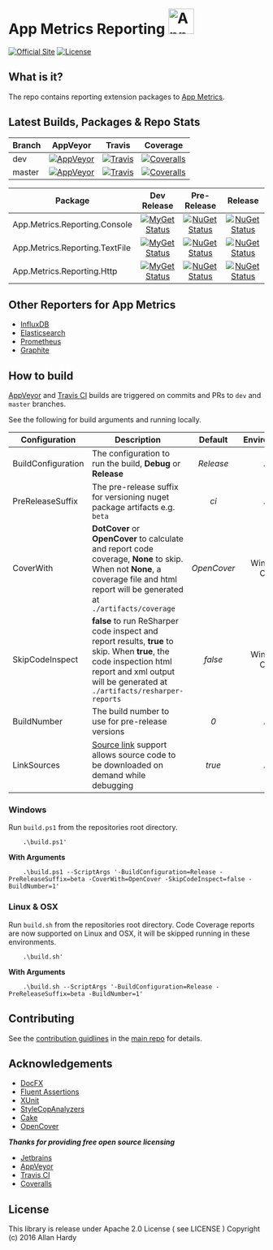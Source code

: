 # App Metrics Reporting <img src="https://avatars0.githubusercontent.com/u/29864085?v=4&s=200" alt="App Metrics" width="50px"/> 
[![Official Site](https://img.shields.io/badge/site-appmetrics-blue.svg?style=flat-square)](http://app-metrics.io/getting-started/intro.html) [![License](https://img.shields.io/badge/License-Apache%202.0-blue.svg?style=flat-square)](https://opensource.org/licenses/Apache-2.0)

## What is it?

The repo contains reporting extension packages to [App Metrics](https://github.com/AppMetrics/AppMetrics).

## Latest Builds, Packages & Repo Stats

|Branch|AppVeyor|Travis|Coverage|
|------|:--------:|:--------:|:--------:|
|dev|[![AppVeyor](https://img.shields.io/appveyor/ci/alhardy/reporting/dev.svg?style=flat-square&label=appveyor%20build)](https://ci.appveyor.com/project/alhardy/reporting/branch/dev)|[![Travis](https://img.shields.io/travis/alhardy/AppMetrics.Reporters/dev.svg?style=flat-square&label=travis%20build)](https://travis-ci.org/alhardy/AppMetrics.Reporters)|[![Coveralls](https://img.shields.io/coveralls/AppMetrics/Reporting/dev.svg?style=flat-square)](https://coveralls.io/github/AppMetrics/Reporting?branch=dev)
|master|[![AppVeyor](https://img.shields.io/appveyor/ci/alhardy/reporting/master.svg?style=flat-square&label=appveyor%20build)](https://ci.appveyor.com/project/alhardy/reporting/branch/master)| [![Travis](https://img.shields.io/travis/alhardy/AppMetrics.Reporters/master.svg?style=flat-square&label=travis%20build)](https://travis-ci.org/AppMetrics.Reporters)| [![Coveralls](https://img.shields.io/coveralls/AppMetrics/Reporters/master.svg?style=flat-square)](https://coveralls.io/github/AppMetrics/Reporters?branch=master)|

|Package|Dev Release|Pre-Release|Release|
|------|:--------:|:--------:|:--------:|
|App.Metrics.Reporting.Console|[![MyGet Status](https://img.shields.io/myget/appmetrics/v/App.Metrics.Reporting.Console.svg?style=flat-square)](https://www.myget.org/feed/appmetrics/package/nuget/App.Metrics.Reporting.Console)|[![NuGet Status](https://img.shields.io/nuget/vpre/App.Metrics.Reporting.Console.svg?style=flat-square)](https://www.nuget.org/packages/App.Metrics.Reporting.Console/)|[![NuGet Status](https://img.shields.io/nuget/v/App.Metrics.Reporting.Console.svg?style=flat-square)](https://www.nuget.org/packages/App.Metrics.Reporting.Console/)
|App.Metrics.Reporting.TextFile|[![MyGet Status](https://img.shields.io/myget/appmetrics/v/App.Metrics.Reporting.TextFile.svg?style=flat-square)](https://www.myget.org/feed/alhardy/package/nuget/App.Metrics.Reporting.TextFile)|[![NuGet Status](https://img.shields.io/nuget/vpre/App.Metrics.Reporting.TextFile.svg?style=flat-square)](https://www.nuget.org/packages/App.Metrics.Reporting.TextFile/)|[![NuGet Status](https://img.shields.io/nuget/v/App.Metrics.Reporting.TextFile.svg?style=flat-square)](https://www.nuget.org/packages/App.Metrics.Reporting.TextFile/)
|App.Metrics.Reporting.Http|[![MyGet Status](https://img.shields.io/myget/appmetrics/v/App.Metrics.Reporting.Http.svg?style=flat-square)](https://www.myget.org/feed/alhardy/package/nuget/App.Metrics.Reporting.Http)|[![NuGet Status](https://img.shields.io/nuget/vpre/App.Metrics.Reporting.Http.svg?style=flat-square)](https://www.nuget.org/packages/App.Metrics.Reporting.Http/)|[![NuGet Status](https://img.shields.io/nuget/v/App.Metrics.Reporting.Http.svg?style=flat-square)](https://www.nuget.org/packages/App.Metrics.Reporting.Http/)|

## Other Reporters for App Metrics

- [InfluxDB](https://github.com/AppMetrics/InfluxDB)
- [Elasticsearch](https://github.com/AppMetrics/Elasticsearch)
- [Prometheus](https://github.com/AppMetrics/Prometheus)
- [Graphite](https://github.com/AppMetrics/Graphite)

## How to build

[AppVeyor](https://ci.appveyor.com/project/alhardy/reporting) and [Travis CI](https://travis-ci.org/alhardy/AppMetrics.Reporters) builds are triggered on commits and PRs to `dev` and `master` branches.

See the following for build arguments and running locally.

|Configuration|Description|Default|Environment|Required|
|------|--------|:--------:|:--------:|:--------:|
|BuildConfiguration|The configuration to run the build, **Debug** or **Release** |*Release*|All|Optional|
|PreReleaseSuffix|The pre-release suffix for versioning nuget package artifacts e.g. `beta`|*ci*|All|Optional|
|CoverWith|**DotCover** or **OpenCover** to calculate and report code coverage, **None** to skip. When not **None**, a coverage file and html report will be generated at `./artifacts/coverage`|*OpenCover*|Windows Only|Optional|
|SkipCodeInspect|**false** to run ReSharper code inspect and report results, **true** to skip. When **true**, the code inspection html report and xml output will be generated at `./artifacts/resharper-reports`|*false*|Windows Only|Optional|
|BuildNumber|The build number to use for pre-release versions|*0*|All|Optional|
|LinkSources|[Source link](https://github.com/ctaggart/SourceLink) support allows source code to be downloaded on demand while debugging|*true*|All|Optional|


### Windows

Run `build.ps1` from the repositories root directory.

```
	.\build.ps1'
```

**With Arguments**

```
	.\build.ps1 --ScriptArgs '-BuildConfiguration=Release -PreReleaseSuffix=beta -CoverWith=OpenCover -SkipCodeInspect=false -BuildNumber=1'
```

### Linux & OSX

Run `build.sh` from the repositories root directory. Code Coverage reports are now supported on Linux and OSX, it will be skipped running in these environments.

```
	.\build.sh'
```

**With Arguments**

```
	.\build.sh --ScriptArgs '-BuildConfiguration=Release -PreReleaseSuffix=beta -BuildNumber=1'
```

## Contributing

See the [contribution guidlines](https://github.com/alhardy/AppMetrics/blob/master/CONTRIBUTING.md) in the [main repo](https://github.com/alhardy/AppMetrics) for details.

## Acknowledgements

* [DocFX](https://dotnet.github.io/docfx/)
* [Fluent Assertions](http://www.fluentassertions.com/)
* [XUnit](https://xunit.github.io/)
* [StyleCopAnalyzers](https://github.com/DotNetAnalyzers/StyleCopAnalyzers)
* [Cake](https://github.com/cake-build/cake)
* [OpenCover](https://github.com/OpenCover/opencover)

***Thanks for providing free open source licensing***

* [Jetbrains](https://www.jetbrains.com/dotnet/) 
* [AppVeyor](https://www.appveyor.com/)
* [Travis CI](https://travis-ci.org/)
* [Coveralls](https://coveralls.io/)

## License

This library is release under Apache 2.0 License ( see LICENSE ) Copyright (c) 2016 Allan Hardy

